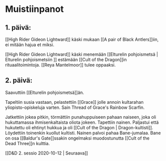 # Muistiinpanot
## 1. päivä: 
[[High Rider Gideon Lightward]] käski mukaan [[A pair of Black Antlers]]iin, ei mitään hajua et miksi.

 [[High Rider Gideon Lightward]] käski menemään [[Elturelin pohjoismetsä | Elturelin pohjoismetsiin ]] estämään [[Cult of the Dragon]]in rituaalitoimintoja. [[Reya Mantelmoor]] tulee oppaaksi.
 
 ## 2. päivä:
 Saavuttiin [[Elturelin pohjoismetsä]]än.
 
 Tapeltiin susia vastaan, pelastettiin [[Grace]] jolle annoin kultarahan yliopisto-opiskeluja varten. Sain Thread of Grace's Rainbow Scarfin.
 
 Jatkettiin jokea pitkin, törmättiin punahuppuiseen pahaan naiseen, joka oli hukuttamassa ihmisenkaltaista oliota jokeen. Tapettiin nainen. Paljastui että hukutettu oli ehtinyt hukkua ja oli [[Cult of the Dragon | Dragon-kultisti]]. Löydettiin toinenkin kuollut kultisti. Nainen palvoi pahaa Bane-jumalaa. Bane on osa [[Baldur's Gate]]ssakin ongelmaksi muodostunutta [[Cult of the Dead Three]]n kulttia.
 
 [[D&D 2. sessio 2020-10-12 | Seuraava]]
 
 